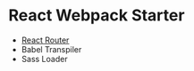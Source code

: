 # React Webpack Starter

- [React Router](https://www.npmjs.com/package/react-router-dom)
- Babel Transpiler
- Sass Loader